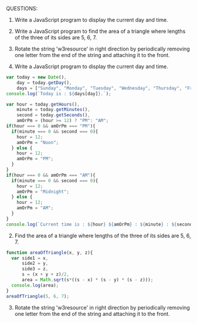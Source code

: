 QUESTIONS:
1.  Write a JavaScript program to display the current day and time.
2. Write a JavaScript program to find the area of a triangle where lengths of the three of its sides are 5, 6, 7.
3. Rotate the string 'w3resource' in right direction by periodically removing one letter from the end of the string and attaching it to the front.

1.  Write a JavaScript program to display the current day and time.
```javascript
var today = new Date(),
    day = today.getDay(),
    days = ["Sunday", "Monday", "Tuesday", "Wednesday", "Thursday", "Friday", "Saturday"]; 
console.log(`Today is : ${days[day]}.`);

var hour = today.getHours(),
    minute = today.getMinutes(),
    second = today.getSeconds(),
    amOrPm = (hour >= 12) ? "PM": "AM";
if(hour === 0 && amOrPm === "PM"){
  if(minute === 0 && second === 0){
    hour = 12;
    amOrPm = "Noon";
  } else {
    hour = 12;
    amOrPm = "PM";
  }
}
if(hour === 0 && amOrPm === "AM"){
  if(minute === 0 && second === 0){
    hour = 12;
    amOrPm = "Midnight";
  } else {
    hour = 12;
    amOrPm = "AM";
  }
}
console.log(`Current time is : ${hour} ${amOrPm} : ${minute} : ${second}`)
```

2. Find the area of a triangle where lengths of the three of its sides are 5, 6, 7.
```javascript
function areaOfTriangle(x, y, z){
  var side1 = x,
      side2 = y,
      side3 = z,
      s = (x + y + z)/2,
      area = Math.sqrt(s*((s - x) * (s - y) * (s - z)));
  console.log(area);
}
areaOfTriangle(5, 6, 7);
```

3. Rotate the string 'w3resource' in right direction by periodically removing one letter from the end of the string and attaching it to the front.
